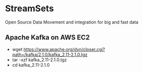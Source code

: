 # StreamSets

Open Source Data Movement and integration for big and fast data
## Apache Kafka on AWS EC2

- wget https://www.apache.org/dyn/closer.cgi?path=/kafka/2.1.0/kafka_2.11-2.1.0.tgz
- tar -xzf kafka_2.11-2.1.0.tgz
- cd kafka_2.11-2.1.0
